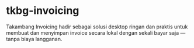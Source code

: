 # tkbg-invoicing
Takambang Invoicing hadir sebagai solusi desktop ringan dan praktis untuk membuat dan menyimpan invoice secara lokal dengan sekali bayar saja — tanpa biaya langganan.
